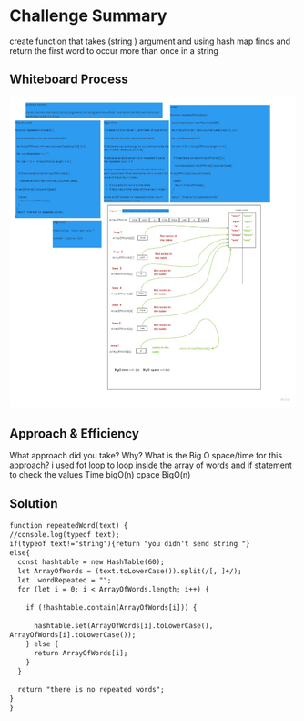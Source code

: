 # Challenge Summary
<!-- Description of the challenge -->
create function that takes (string ) argument and using hash map finds  and return the first word to occur more than once in a string
## Whiteboard Process
<!-- Embedded whiteboard image -->
![alt text](witeboard.repeated1.jpg)
## Approach & Efficiency
 What approach did you take? Why? What is the Big O space/time for this approach?
 i used fot loop to loop inside the array of words  and if statement to check the values 
Time bigO(n)
cpace BigO(n)
## Solution
<!-- Show how to run your code, and examples of it in action -->
```
function repeatedWord(text) {
//console.log(typeof text);
if(typeof text!="string"){return "you didn't send string "}
else{
  const hashtable = new HashTable(60);
  let ArrayOfWords = (text.toLowerCase()).split(/[, ]+/);
  let  wordRepeated = "";
  for (let i = 0; i < ArrayOfWords.length; i++) {

    if (!hashtable.contain(ArrayOfWords[i])) {

      hashtable.set(ArrayOfWords[i].toLowerCase(), ArrayOfWords[i].toLowerCase());
    } else {
      return ArrayOfWords[i];
    }
  }

  return "there is no repeated words";
}
}
